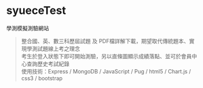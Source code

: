 # syueceTest
學測模擬測驗網站

> 整合國、英、數三科歷屆試題 及 PDF檔詳解下載，期望取代傳統題本、實現學測試題線上考之理念<br>
> 考生於登入狀態下即可開始測驗，另以直條圖顯示成績落點、並可於會員中心查詢歷史考試紀錄<br>
> 使用技術：Express / MongoDB / JavaScript / Pug / html5 / Chart.js / css3 / bootstrap
